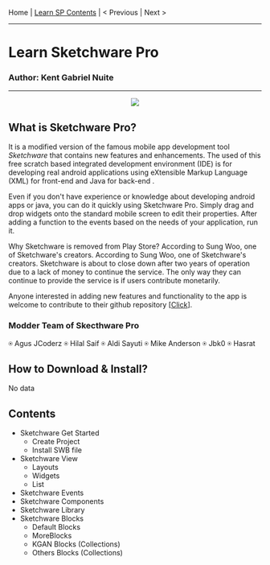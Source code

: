  Home | [Learn SP Contents](#Contents) | < Previous | Next > 
______________________________________________
# Learn Sketchware Pro
### Author: Kent Gabriel Nuite  
______________________________________________
<p align="center">
    <img src="https://github.com/kganallinone/KGANTutorials/assets/86733485/bf176c15-0e11-4a12-bc3b-6c04ee372bc8" heigth="100" weigth="100"/>
</p>

## What is Sketchware Pro?

It is a modified version of the famous mobile app development tool *Sketchware* that contains new features and enhancements. The used of this free scratch based integrated development environment (IDE) is for developing real android applications using eXtensible Markup Language (XML) for front-end and Java for back-end . 

Even if you don't have experience or knowledge about developing android apps or java, you can do it quickly using Sketchware Pro. Simply drag and drop widgets onto the standard mobile screen to edit their properties. After adding a function to the events based on the needs of your application, run it.

Why Sketchware is removed from Play Store? According to Sung Woo, one of Sketchware's creators. According to Sung Woo, one of Sketchware's creators. Sketchware is about to close down after two years of operation due to a lack of money to continue the service. The only way they can continue to provide the service is if users contribute monetarily. 

Anyone interested in adding new features and functionality to the app is welcome to contribute to their github repository [[Click](https://github.com/Sketchware-Pro/Sketchware-Pro)]. 

### Modder Team of Skecthware Pro
 ⍟ Agus JCoderz  ⍟  Hilal Saif  ⍟  Aldi Sayuti  ⍟  Mike Anderson  ⍟ Jbk0  ⍟ Hasrat

## How to Download & Install?

No data

## Contents
- Sketchware Get Started
  - Create Project
  - Install SWB file
- Sketchware View
  - Layouts
  - Widgets
  - List
- Sketchware Events
- Sketchware Components
- Sketchware Library
- Sketchware Blocks
  - Default Blocks
  - MoreBlocks
  - KGAN Blocks (Collections)
  - Others Blocks (Collections)

